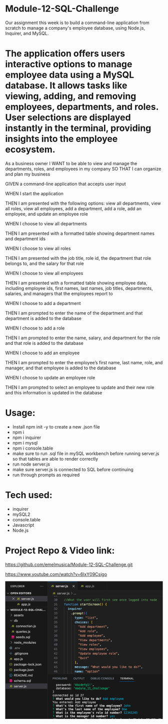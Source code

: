 # Module-12-SQL-Challenge

Our assignment this week is to build a command-line application from scratch to manage a company's employee database, using Node.js, Inquirer, and MySQL.

# The application offers users interactive options to manage employee data using a MySQL database. It allows tasks like viewing, adding, and removing employees, departments, and roles. User selections are displayed instantly in the terminal, providing insights into the employee ecosystem.

As a business owner
I WANT to be able to view and manage the departments, roles, and employees in my company
SO THAT I can organize and plan my business

GIVEN a command-line application that accepts user input


WHEN I start the application


THEN I am presented with the following options: view all departments, view all roles, view all employees, add a department, add a role, add an employee, and update an employee role


WHEN I choose to view all departments


THEN I am presented with a formatted table showing department names and department ids


WHEN I choose to view all roles


THEN I am presented with the job title, role id, the department that role belongs to, and the salary for that role


WHEN I choose to view all employees


THEN I am presented with a formatted table showing employee data, including employee ids, first names, last names, job titles, departments, salaries, and managers that the employees report to


WHEN I choose to add a department


THEN I am prompted to enter the name of the department and that department is added to the database


WHEN I choose to add a role


THEN I am prompted to enter the name, salary, and department for the role and that role is added to the database


WHEN I choose to add an employee


THEN I am prompted to enter the employee’s first name, last name, role, and manager, and that employee is added to the database


WHEN I choose to update an employee role


THEN I am prompted to select an employee to update and their new role and this information is updated in the database

# Usage: 

- Install npm init -y to create a new .json file
- npm i
- npm i inquirer
- npm i mysql
- npm i console.table
- make sure to run .sql file in mySQL workbench before running server.js so that tables are able to render correctly
- run node server.js
- make sure server.js is connected to SQL before continuing
- run through prompts as required

# Tech used: 
- inquirer
- mySQL2
- console.table
- Javascript
- Node.js

# Project Repo & Video link:

https://github.com/emelmusica/Module-12-SQL-Challenge.git

https://www.youtube.com/watch?v=6IxY09Csigo


![Alt text](<assets/Screen shot for readme.png>)